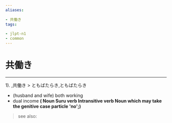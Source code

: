 ```yaml
---
aliases:
    
- 共働き
tags:
    
- jlpt-n1
- common
---
```


# 共働き
---
1).
,共働き > ともばたらき,ともばたらき

- (husband and wife) both working
- dual income
**( Noun Suru verb Intransitive verb Noun which may take the genitive case particle 'no';)**
> see also: 
            